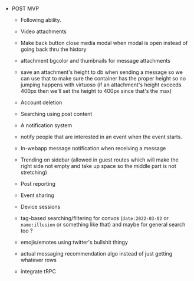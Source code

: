 - POST MVP
  - Following ability.
  - Video attachments
  - Make back button close media modal when modal is open instead of going back thru the history
      
  - attachment bgcolor and thumbnails for message attachments
  - save an attachment's height to db when sending a message so we can use that to make sure the container has the proper height so no jumping happens with virtuoso (if an attachment's height exceeds 400px then we'll set the height to 400px since that's the max)

  - Account deletion

  - Searching using post content

  - A notification system
  - notify people that are interested in an event when the event starts.
  - In-webapp message notification when receiving a message

  - Trending on sidebar (allowed in guest routes which will make the right side not empty and take up space so the middle part is not stretching)
  - Post reporting
  - Event sharing
  - Device sessions
  - tag-based searching/filtering for convos (`date:2022-03-02` or `name:illusion` or something like that) and maybe for general search too ?
  - emojis/emotes using twitter's bullshit thingy
  - actual messaging recommendation algo instead of just getting whatever rows
  - integrate tRPC
